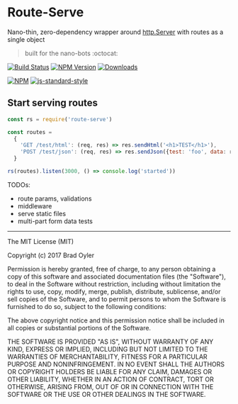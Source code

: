 # Route-Serve
Nano-thin, zero-dependency wrapper around [http.Server](https://nodejs.org/dist/latest-v8.x/docs/api/http.html#http_class_http_server) with routes as a single object
> built for the nano-bots :octocat:

[![Build Status](https://travis-ci.org/bradoyler/route-serve.svg?branch=master)](https://travis-ci.org/bradoyler/route-serve)
[![NPM Version][npm-image]][npm-url]
[![Downloads][downloads-image]][npm-url]

[![NPM](https://nodei.co/npm/route-serve.png?downloads=true&downloadRank=true)](https://nodei.co/npm/route-serve/) [![js-standard-style](https://cdn.rawgit.com/feross/standard/master/badge.svg)](https://github.com/feross/standard)

## Start serving routes
```js
const rs = require('route-serve')

const routes =
  {
    'GET /test/html': (req, res) => res.sendHtml('<h1>TEST</h1>'),
    'POST /test/json': (req, res) => res.sendJson({test: 'foo', data: req.postData})
  }

rs(routes).listen(3000, () => console.log('started'))
```

TODOs:
- route params, validations
- middleware
- serve static files
- multi-part form data tests

------
The MIT License (MIT)

Copyright (c) 2017 Brad Oyler

Permission is hereby granted, free of charge, to any person obtaining a copy
of this software and associated documentation files (the "Software"), to deal
in the Software without restriction, including without limitation the rights
to use, copy, modify, merge, publish, distribute, sublicense, and/or sell
copies of the Software, and to permit persons to whom the Software is
furnished to do so, subject to the following conditions:

The above copyright notice and this permission notice shall be included in all
copies or substantial portions of the Software.

THE SOFTWARE IS PROVIDED "AS IS", WITHOUT WARRANTY OF ANY KIND, EXPRESS OR
IMPLIED, INCLUDING BUT NOT LIMITED TO THE WARRANTIES OF MERCHANTABILITY,
FITNESS FOR A PARTICULAR PURPOSE AND NONINFRINGEMENT. IN NO EVENT SHALL THE
AUTHORS OR COPYRIGHT HOLDERS BE LIABLE FOR ANY CLAIM, DAMAGES OR OTHER
LIABILITY, WHETHER IN AN ACTION OF CONTRACT, TORT OR OTHERWISE, ARISING FROM,
OUT OF OR IN CONNECTION WITH THE SOFTWARE OR THE USE OR OTHER DEALINGS IN THE
SOFTWARE.

[npm-image]: https://img.shields.io/npm/v/route-serve.svg
[downloads-image]: http://img.shields.io/npm/dm/route-serve.svg
[npm-url]: https://npmjs.org/package/route-serve
